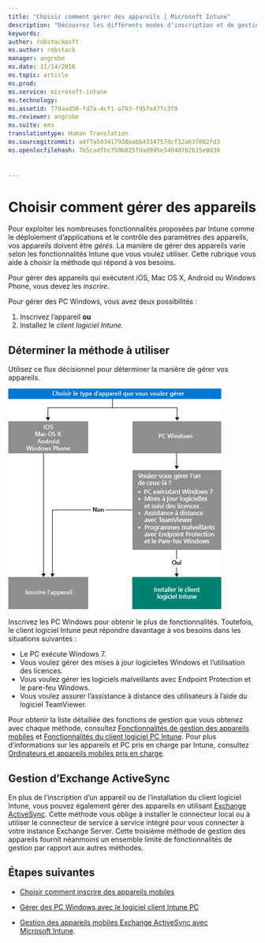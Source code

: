 ```yaml
---
title: "Choisir comment gérer des appareils | Microsoft Intune"
description: "Découvrez les différents modes d’inscription et de gestion des appareils."
keywords: 
author: robstackmsft
ms.author: robstack
manager: angrobe
ms.date: 11/14/2016
ms.topic: article
ms.prod: 
ms.service: microsoft-intune
ms.technology: 
ms.assetid: 770aad50-fd7a-4cf1-a793-f95fe47fc3f8
ms.reviewer: angrobe
ms.suite: ems
translationtype: Human Translation
ms.sourcegitcommit: a4f7a503417938eabb4334757dcf12a63f082fd3
ms.openlocfilehash: 7b5cadfbc759b025fdad995e34040762b15e0d30


---
```


# <a name="choose-how-to-manage-devices"></a>Choisir comment gérer des appareils

Pour exploiter les nombreuses fonctionnalités proposées par Intune comme le déploiement d’applications et le contrôle des paramètres des appareils, vos appareils doivent être *gérés*. La manière de gérer des appareils varie selon les fonctionnalités Intune que vous voulez utiliser.
Cette rubrique vous aide à choisir la méthode qui répond à vos besoins.

Pour gérer des appareils qui exécutent iOS, Mac OS X, Android ou Windows Phone, vous devez les *inscrire*.

Pour gérer des PC Windows, vous avez deux possibilités :

1. Inscrivez l’appareil **ou**
2. Installez le *client logiciel Intune*.

## <a name="decide-which-method-to-use"></a>Déterminer la méthode à utiliser
Utilisez ce flux décisionnel pour déterminer la manière de gérer vos appareils.

![Flux décisionnel pour déterminer la manière de gérer vos appareils.](./media/choose-manage-method.png)

Inscrivez les PC Windows pour obtenir le plus de fonctionnalités. Toutefois, le client logiciel Intune peut répondre davantage à vos besoins dans les situations suivantes :

- Le PC exécute Windows 7.
- Vous voulez gérer des mises à jour logicielles Windows et l’utilisation des licences.
- Vous voulez gérer les logiciels malveillants avec Endpoint Protection et le pare-feu Windows.
- Vous voulez assurer l’assistance à distance des utilisateurs à l’aide du logiciel TeamViewer.


Pour obtenir la liste détaillée des fonctions de gestion que vous obtenez avec chaque méthode, consultez [Fonctionnalités de gestion des appareils mobiles](mobile-device-management-capabilities-in-microsoft-intune.md) et [Fonctionnalités du client logiciel PC Intune](windows-pc-management-capabilities-in-microsoft-intune.md).
Pour plus d’informations sur les appareils et PC pris en charge par Intune, consultez [Ordinateurs et appareils mobiles pris en charge](/intune/get-started/supported-mobile-devices-and-computers).


## <a name="exchange-activesync-management"></a>Gestion d’Exchange ActiveSync
En plus de l’inscription d’un appareil ou de l’installation du client logiciel Intune, vous pouvez également gérer des appareils en utilisant [Exchange ActiveSync](/intune/deploy-use/mobile-device-management-with-exchange-activesync-and-microsoft-intune). Cette méthode vous oblige à installer le connecteur local ou à utiliser le connecteur de service à service intégré pour vous connecter à votre instance Exchange Server.
Cette troisième méthode de gestion des appareils fournit néanmoins un ensemble limité de fonctionnalités de gestion par rapport aux autres méthodes.


## <a name="next-steps"></a>Étapes suivantes

- [Choisir comment inscrire des appareils mobiles](/intune/get-started/choose-how-to-enroll-devices1)
- [Gérer des PC Windows avec le logiciel client Intune PC](/intune/deploy-use/manage-windows-pcs-with-microsoft-intune)



- [Gestion des appareils mobiles Exchange ActiveSync avec Microsoft Intune](/intune/deploy-use/mobile-device-management-with-exchange-activesync-and-microsoft-intune).



<!--HONumber=Nov16_HO1-->


